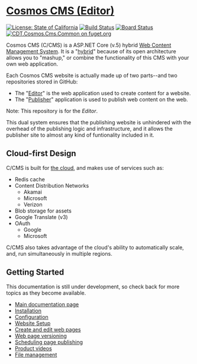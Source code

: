 # [Cosmos CMS (Editor)](https://cosmos.azureedge.net)

[![License: State of California](https://img.shields.io/static/v1?label=License&message=Cosmos%20CMS%20(Editor)&color=brightgreen)](https://github.com/StateOfCalifornia/CosmosCMS.Editor/edit/main/LICENSE.md) [![Build Status](https://dev.azure.com/CalEnterprise/CDT.Cosmos.Cms/_apis/build/status/Source-GitHub%20CosmosCMS.Editor?branchName=main)](https://dev.azure.com/CalEnterprise/CDT.Cosmos.Cms/_build/latest?definitionId=474&branchName=main) [![Board Status](https://dev.azure.com/CalEnterprise/a7ab809f-6843-401d-962e-130106405388/dcd608b7-7c08-4e48-8863-83d649e2e1df/_apis/work/boardbadge/82ea9a1e-2fcd-4973-8898-080c0556e997)](https://dev.azure.com/calenterprise/a7ab809f-6843-401d-962e-130106405388/_boards/board/t/dcd608b7-7c08-4e48-8863-83d649e2e1df/Microsoft.RequirementCategory/) [![CDT.Cosmos.Cms.Common on fuget.org](https://www.fuget.org/packages/CDT.Cosmos.Cms.Common/badge.svg)](https://www.fuget.org/packages/CDT.Cosmos.Cms.Common)

Cosmos CMS (C/CMS) is a ASP.NET Core (v.5) hybrid [Web Content Management System](https://en.wikipedia.org/wiki/Web_content_management_system). It is a "[hybrid](https://en.wikipedia.org/wiki/Mashup_(web_application_hybrid))"  because of its open architecture allows you to "mashup," or combine the functionality of this CMS with your own web application.

Each Cosmos CMS website is actually made up of two parts--and two repositories stored in GitHub:

* The "[Editor](https://github.com/StateOfCalifornia/CosmosCMS.Editor)" is the web application used to create content for a website.
* The "[Publisher](https://github.com/StateOfCalifornia/CosmosCMS.Publisher)" application is used to publish web content on the web.

Note: This repository is for the _*Editor*_.

This dual system ensures that the publishing website is unhindered with the overhead of the publishing logic and infrastructure, and it allows the publisher site to almost any kind of funtionality included in it.  

## Cloud-first Design

C/CMS is built for [the cloud](https://cosmos.azureedge.net/), and makes use of services such as:

* Redis cache
* Content Distribution Networks 
  * Akamai
  * Microsoft
  * Verizon
* Blob storage for assets
* Google Translate (v3)
* OAuth
  * Google
  * Microsoft

C/CMS also takes advantage of the cloud's ability to automatically scale, and, run simultaneously in multiple regions.

## Getting Started

This documentation is still under development, so check back for more topics as they become available.

* [Main documentation page](https://cosmos.azureedge.net/documentation)
* [Installation](https://cosmos.azureedge.net/installation)
* [Configuration](https://cosmos.azureedge.net/configuration)
* [Website Setup](https://cosmos.azureedge.net/website_setup)
* [Create and edit web pages](https://cosmos.azureedge.net/edit_page)
* [Web page versioning](https://cosmos.azureedge.net/page_versions)
* [Scheduling page publishing](https://cosmos.azureedge.net/page_versions#ScheduleRelease)
* [Product videos](https://cosmos.azureedge.net/video)
* [File management](https://cosmos.azureedge.net/file_management)
